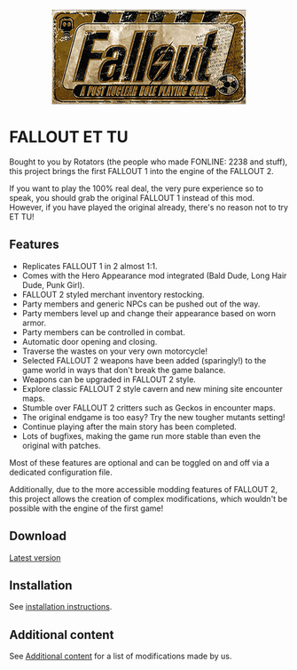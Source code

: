 <p align="center"><img src="Resources/Gallery/logo.ettu.png" alt="Fallout et Tu"/></p>

# FALLOUT ET TU

Bought to you by Rotators (the people who made FONLINE: 2238 and stuff), this project brings the first FALLOUT 1 into the engine of the FALLOUT 2.

If you want to play the 100% real deal, the very pure experience so to speak, you should grab the original FALLOUT 1 instead of this mod. However, if you have played the original already, there's no reason not to try ET TU!

## Features
- Replicates FALLOUT 1 in 2 almost 1:1.
- Comes with the Hero Appearance mod integrated (Bald Dude, Long Hair Dude, Punk Girl).
- FALLOUT 2 styled merchant inventory restocking.
- Party members and generic NPCs can be pushed out of the way.
- Party members level up and change their appearance based on worn armor.
- Party members can be controlled in combat.
- Automatic door opening and closing.
- Traverse the wastes on your very own motorcycle!
- Selected FALLOUT 2 weapons have been added (sparingly!) to the game world in ways that don't break the game balance.
- Weapons can be upgraded in FALLOUT 2 style.
- Explore classic FALLOUT 2 style cavern and new mining site encounter maps.
- Stumble over FALLOUT 2 critters such as Geckos in encounter maps.
- The original endgame is too easy? Try the new tougher mutants setting!
- Continue playing after the main story has been completed.
- Lots of bugfixes, making the game run more stable than even the original with patches.

Most of these features are optional and can be toggled on and off via a dedicated configuration file.

Additionally, due to the more accessible modding features of FALLOUT 2, this project allows the creation of complex modifications, which wouldn't be possible with the engine of the first game!

## Download
[Latest version](https://github.com/rotators/Fo1in2/releases/latest/download/Fallout1in2.zip)

## Installation
See [installation instructions](Fallout2/Fallout1in2/README.md#mod-installation).

## Additional content
See [Additional content](https://github.com/rotators/Fo1in2/blob/master/Fallout2/Fallout1in2/README.md#additional-content) for a list of modifications made by us.
